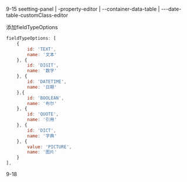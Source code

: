 9-15
seetting-panel 
| -property-editor
| --container-data-table
| ---date-table-customClass-editor 

添加fieldTypeOptions
~~~js
fieldTypeOptions: [
	{
		id: 'TEXT',
		name: '文本'
	}, {
		id: 'DIGIT',
		name: '数字'
	}, {
		id: 'DATETIME',
		name: '日期'
	},{
		id: 'BOOLEAN',
		name: '布尔'
	}, {
		id: 'QUOTE',
		name: '引用'
	}, {
		id: 'DICT',
		name: '字典'
	}, {
		value: 'PICTURE',
		name: '图片'
	}
],
~~~



9-18
